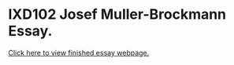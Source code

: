 # IXD102 Josef Muller-Brockmann Essay.

[Click here to view finished essay webpage.](http://williamipark.github.io/IXD102-Josef-Muller-Brockmann-Essay/index.html)

